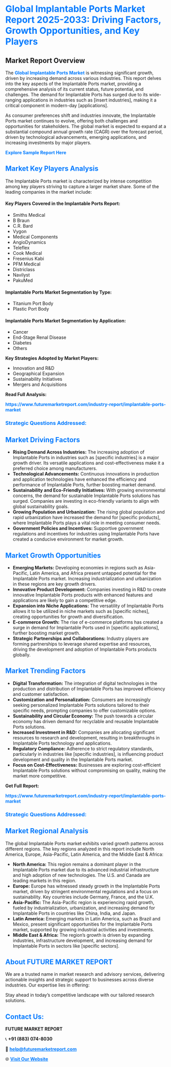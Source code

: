 <h1 style="color: #007BFF;">Global Implantable Ports Market Report 2025-2033: Driving Factors, Growth Opportunities, and Key Players</h1>

<section id="overview">
<h2>Market Report Overview</h2>
<p>The <a href="https://www.futuremarketreport.com/industry-report/implantable-ports-market" style="color: #007BFF; text-decoration: none;"><strong>Global Implantable Ports Market</strong></a> is witnessing significant growth, driven by increasing demand across various industries. This report delves into the key aspects of the Implantable Ports market, providing a comprehensive analysis of its current status, future potential, and challenges. The demand for Implantable Ports has surged due to its wide-ranging applications in industries such as [insert industries], making it a critical component in modern-day [applications].</p>
<p>As consumer preferences shift and industries innovate, the Implantable Ports market continues to evolve, offering both challenges and opportunities for stakeholders. The global market is expected to expand at a substantial compound annual growth rate (CAGR) over the forecast period, driven by technological advancements, emerging applications, and increasing investments by major players.</p>
</section>

<section id="overview">
<p><a href="https://www.futuremarketreport.com/request-sample/reportId=91284" style="color: #007BFF; text-decoration: none;"><strong>Explore Sample Report Here</strong></a></p>
</section>

<section id="key-players">
<h2 style="color: #007BFF;">Market Key Players Analysis</h2>
<p>The Implantable Ports market is characterized by intense competition among key players striving to capture a larger market share. Some of the leading companies in the market include:</p>
<h4>Key Players Covered in the Implantable Ports Report:</h4>
<ul><li>Smiths Medical</li><li>B Braun</li><li>C.R. Bard</li><li>Vygon</li><li>Medical Components</li><li>AngioDynamics</li><li>Teleflex</li><li>Cook Medical</li><li>Fresenius Kabi</li><li>PFM Medical</li><li>Districlass</li><li>Navilyst</li><li>PakuMed</li></ul>
<h4>Implantable Ports Market Segmentation by Type:</h4>
<ul><li>Titanium Port Body</li><li>Plastic Port Body</li></ul>

<h4>Implantable Ports Market Segmentation by Application:</h4>
<ul><li>Cancer</li><li>End-Stage Renal Disease</li><li>Diabetes</li><li>Others</li></ul>
<p><strong>Key Strategies Adopted by Market Players:</strong></p>
<ul>
<li>Innovation and R&D</li>
<li>Geographical Expansion</li>
<li>Sustainability Initiatives</li>
<li>Mergers and Acquisitions</li>
</ul>
</section>

<section>
<p><strong>Read Full Analysis: </strong></p><a href="https://www.futuremarketreport.com/industry-report/implantable-ports-market" style="color: #007BFF; text-decoration: none;"><strong>https://www.futuremarketreport.com/industry-report/implantable-ports-market</strong></a>
<h3 style="color: #007BFF;">Strategic Questions Addressed:</h3>
</section>

<section id="driving-factors">
<h2 style="color: #007BFF;">Market Driving Factors</h2>
<ul>
<li><strong>Rising Demand Across Industries:</strong> The increasing adoption of Implantable Ports in industries such as [specific industries] is a major growth driver. Its versatile applications and cost-effectiveness make it a preferred choice among manufacturers.</li>
<li><strong>Technological Advancements:</strong> Continuous innovations in production and application technologies have enhanced the efficiency and performance of Implantable Ports, further boosting market demand.</li>
<li><strong>Sustainability and Eco-Friendly Initiatives:</strong> With growing environmental concerns, the demand for sustainable Implantable Ports solutions has surged. Companies are investing in eco-friendly variants to align with global sustainability goals.</li>
<li><strong>Growing Population and Urbanization:</strong> The rising global population and rapid urbanization have increased the demand for [specific products], where Implantable Ports plays a vital role in meeting consumer needs.</li>
<li><strong>Government Policies and Incentives:</strong> Supportive government regulations and incentives for industries using Implantable Ports have created a conducive environment for market growth.</li>
</ul>
</section>

<section id="growth-opportunities">
<h2 style="color: #007BFF;">Market Growth Opportunities</h2>
<ul>
<li><strong>Emerging Markets:</strong> Developing economies in regions such as Asia-Pacific, Latin America, and Africa present untapped potential for the Implantable Ports market. Increasing industrialization and urbanization in these regions are key growth drivers.</li>
<li><strong>Innovative Product Development:</strong> Companies investing in R&D to create innovative Implantable Ports products with enhanced features and applications are likely to gain a competitive edge.</li>
<li><strong>Expansion into Niche Applications:</strong> The versatility of Implantable Ports allows it to be utilized in niche markets such as [specific niches], creating opportunities for growth and diversification.</li>
<li><strong>E-commerce Growth:</strong> The rise of e-commerce platforms has created a surge in demand for Implantable Ports used in [specific applications], further boosting market growth.</li>
<li><strong>Strategic Partnerships and Collaborations:</strong> Industry players are forming partnerships to leverage shared expertise and resources, driving the development and adoption of Implantable Ports products globally.</li>
</ul>
</section>

<section id="trending-factors">
<h2 style="color: #007BFF;">Market Trending Factors</h2>
<ul>
<li><strong>Digital Transformation:</strong> The integration of digital technologies in the production and distribution of Implantable Ports has improved efficiency and customer satisfaction.</li>
<li><strong>Customization and Personalization:</strong> Consumers are increasingly seeking personalized Implantable Ports solutions tailored to their specific needs, prompting companies to offer customizable options.</li>
<li><strong>Sustainability and Circular Economy:</strong> The push towards a circular economy has driven demand for recyclable and reusable Implantable Ports solutions.</li>
<li><strong>Increased Investment in R&D:</strong> Companies are allocating significant resources to research and development, resulting in breakthroughs in Implantable Ports technology and applications.</li>
<li><strong>Regulatory Compliance:</strong> Adherence to strict regulatory standards, particularly in industries like [specific industries], is influencing product development and quality in the Implantable Ports market.</li>
<li><strong>Focus on Cost-Effectiveness:</strong> Businesses are exploring cost-efficient Implantable Ports solutions without compromising on quality, making the market more competitive.</li>
</ul>
</section>

<section>
<p><strong>Get Full Report: </strong></p><a href="https://www.futuremarketreport.com/industry-report/implantable-ports-market" style="color: #007BFF; text-decoration: none;"><strong>https://www.futuremarketreport.com/industry-report/implantable-ports-market</strong></a>
<h3 style="color: #007BFF;">Strategic Questions Addressed:</h3>
</section>


<section id="regional-analysis">
<h2 style="color: #007BFF;">Market Regional Analysis</h2>
<p>The global Implantable Ports market exhibits varied growth patterns across different regions. The key regions analyzed in this report include North America, Europe, Asia-Pacific, Latin America, and the Middle East & Africa:</p>
<ul>
<li><strong>North America:</strong> This region remains a dominant player in the Implantable Ports market due to its advanced industrial infrastructure and high adoption of new technologies. The U.S. and Canada are leading markets in this region.</li>
<li><strong>Europe:</strong> Europe has witnessed steady growth in the Implantable Ports market, driven by stringent environmental regulations and a focus on sustainability. Key countries include Germany, France, and the U.K.</li>
<li><strong>Asia-Pacific:</strong> The Asia-Pacific region is experiencing rapid growth, fueled by industrialization, urbanization, and increasing demand for Implantable Ports in countries like China, India, and Japan.</li>
<li><strong>Latin America:</strong> Emerging markets in Latin America, such as Brazil and Mexico, present significant opportunities for the Implantable Ports market, supported by growing industrial activities and investments.</li>
<li><strong>Middle East & Africa:</strong> The region’s growth is driven by expanding industries, infrastructure development, and increasing demand for Implantable Ports in sectors like [specific sectors].</li>
</ul>
</section>

<footer>
<h2 style="color: #007BFF;">About FUTURE MARKET REPORT</h2>
<p>We are a trusted name in market research and advisory services, delivering actionable insights and strategic support to businesses across diverse industries. Our expertise lies in offering:</p>

<p>Stay ahead in today’s competitive landscape with our tailored research solutions.</p>

<h2 style="color: #007BFF;">Contact Us:</h2>
<p><strong>FUTURE MARKET REPORT</strong></p>
<p>📞 <strong>+91 (883) 074-8030</strong></p>
<p>📧 <strong><a href="mailto:help@futuremarketreport.com" style="color: #007BFF;">help@futuremarketreport.com</a></strong></p>
<p>🌐 <strong><a href="https://www.futuremarketreport.com/" style="color: #007BFF;">Visit Our Website</a></strong></p>
</footer>